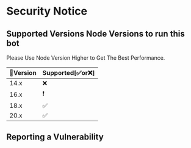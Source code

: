 # Security Notice

## Supported Versions Node Versions to run this bot

Please Use Node Version Higher to Get The Best Performance.

|📡Version| Supported[✅or❌]          |
| ------- | ------------------ |
| 14.x    | :x: |
| 16.x    | ❗                 |
| 18.x    | :white_check_mark: |
| 20.x    | ✅                 |
 
## Reporting a Vulnerability

